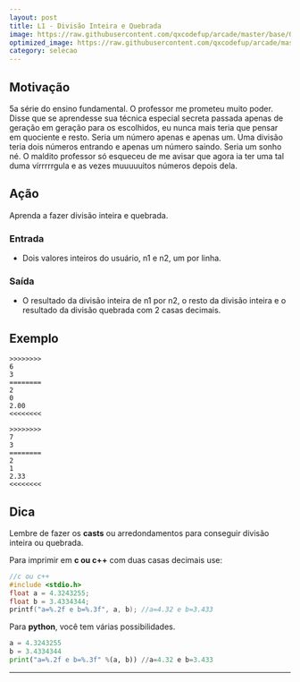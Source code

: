 ```yaml
---
layout: post
title: L1 - Divisão Inteira e Quebrada
image: https://raw.githubusercontent.com/qxcodefup/arcade/master/base/024/__capa.jpg
optimized_image: https://raw.githubusercontent.com/qxcodefup/arcade/master/base/.thumb/024/Readme.jpg
category: selecao
---
```

<!-- DON'T EDIT THIS FILE, GENERATED BY SCRIPT -->
<!-- DON'T EDIT THIS FILE, GENERATED BY SCRIPT -->
<!-- DON'T EDIT THIS FILE, GENERATED BY SCRIPT -->
<!-- DON'T EDIT THIS FILE, GENERATED BY SCRIPT -->
<!-- DON'T EDIT THIS FILE, GENERATED BY SCRIPT -->



## Motivação

5a série do ensino fundamental. O professor me prometeu muito poder. Disse que se aprendesse sua técnica especial secreta passada apenas de geração em geração para os escolhidos, eu nunca mais teria que pensar em quociente e resto. Seria um número apenas e apenas um. Uma divisão teria dois números entrando e apenas um número saindo. Seria um sonho né. O maldito professor só esqueceu de me avisar que agora ia ter uma tal duma vírrrrrgula e as vezes muuuuuitos números depois dela.

## Ação

Aprenda a fazer divisão inteira e quebrada.

### Entrada
- Dois valores inteiros do usuário, n1 e n2, um por linha.

### Saída
- O resultado da divisão inteira de n1 por n2, o resto da divisão inteira e o resultado da divisão quebrada com 2 casas decimais.

## Exemplo

```
>>>>>>>>
6
3
========
2
0
2.00
<<<<<<<<

>>>>>>>>
7
3
========
2
1
2.33
<<<<<<<<

```


## Dica

Lembre de fazer os **casts** ou arredondamentos para conseguir divisão inteira ou quebrada.

Para imprimir em **c ou c++** com duas casas decimais use:

```C
//c ou c++
#include <stdio.h>
float a = 4.3243255;
float b = 3.4334344;
printf("a=%.2f e b=%.3f", a, b); //a=4.32 e b=3.433
```

Para **python**, você tem várias possibilidades.

```python
a = 4.3243255
b = 3.4334344
print("a=%.2f e b=%.3f" %(a, b)) //a=4.32 e b=3.433
```
---
